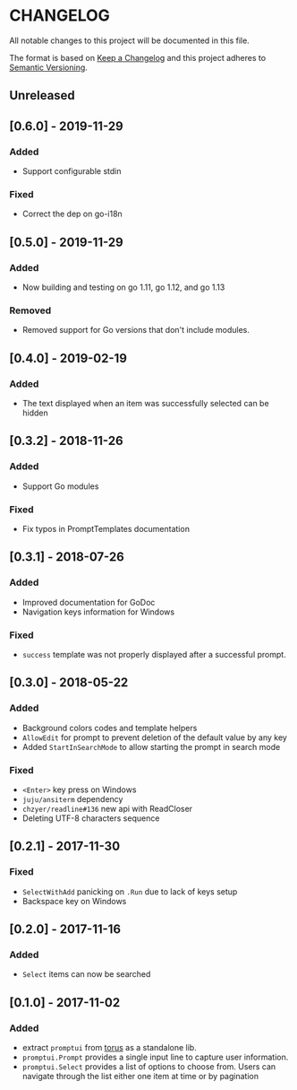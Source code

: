 # CHANGELOG

All notable changes to this project will be documented in this file.

The format is based on [Keep a Changelog](http://keepachangelog.com/)
and this project adheres to [Semantic Versioning](http://semver.org/).

## Unreleased

## [0.6.0] - 2019-11-29

### Added

- Support configurable stdin

### Fixed

- Correct the dep on go-i18n

## [0.5.0] - 2019-11-29

### Added

- Now building and testing on go 1.11, go 1.12, and go 1.13

### Removed

- Removed support for Go versions that don't include modules.

## [0.4.0] - 2019-02-19

### Added

- The text displayed when an item was successfully selected can be hidden

## [0.3.2] - 2018-11-26

### Added

- Support Go modules

### Fixed

- Fix typos in PromptTemplates documentation

## [0.3.1] - 2018-07-26

### Added

- Improved documentation for GoDoc
- Navigation keys information for Windows

### Fixed

- `success` template was not properly displayed after a successful prompt.

## [0.3.0] - 2018-05-22

### Added

- Background colors codes and template helpers
- `AllowEdit` for prompt to prevent deletion of the default value by any key
- Added `StartInSearchMode` to allow starting the prompt in search mode

### Fixed

- `<Enter>` key press on Windows
- `juju/ansiterm` dependency
- `chzyer/readline#136` new api with ReadCloser
- Deleting UTF-8 characters sequence

## [0.2.1] - 2017-11-30

### Fixed

- `SelectWithAdd` panicking on `.Run` due to lack of keys setup
- Backspace key on Windows

## [0.2.0] - 2017-11-16

### Added

- `Select` items can now be searched

## [0.1.0] - 2017-11-02

### Added

- extract `promptui` from [torus](https://github.com/manifoldco/torus-cli) as a
  standalone lib.
- `promptui.Prompt` provides a single input line to capture user information.
- `promptui.Select` provides a list of options to choose from. Users can
  navigate through the list either one item at time or by pagination
